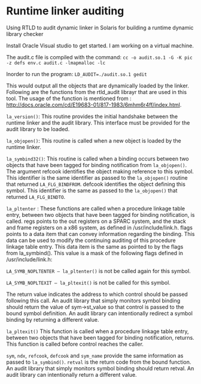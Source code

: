 # Runtime linker auditing 

Using RTLD to audit dynamic linker in Solaris for building a runtime dynamic library checker 

Install Oracle Visual studio to get started. I am working on a virtual machine. 

The audit.c file is compiled with the command: 
`cc -o audit.so.1 -G -K pic -z defs env.c audit.c -lmapmalloc -lc `

Inorder to run the program:
`LD_AUDIT=./audit.so.1 gedit`

This would output all the objects that are dynamically loaded by the linker. Following are the functions from the rtld_audit librayr that are used in this tool. The usage of the function is mentioned from : http://docs.oracle.com/cd/E19683-01/817-1983/6mhm6r4ff/index.html. 

`la_version()`:
This routine provides the initial handshake between the runtime linker and the audit library. This interface must be provided for the audit library to be loaded.

`la_objopen()`:
This routine is called when a new object is loaded by the runtime linker.

`la_symbind32()`:
This routine is called when a binding occurs between two objects that have been tagged for binding notification from `la_objopen()`. The argument refcook identifies the object making reference to this symbol. This identifier is the same identifier as passed to the `la_objopen()` routine that returned `LA_FLG_BINDFROM`. defcook identifies the object defining this symbol. This identifier is the same as passed to the `la_objopen()` that returned `LA_FLG_BINDTO`.

`la_pltenter` : 
These functions are called when a procedure linkage table entry, between two objects that have been tagged for binding notification, is called. regs points to the out registers on a SPARC system, and the stack and frame registers on a x86 system, as defined in /usr/include/link.h.
flags points to a data item that can convey information regarding the binding. This data can be used to modify the continuing auditing of this procedure linkage table entry. This data item is the same as pointed to by the flags from la_symbind(). This value is a mask of the following flags defined in /usr/include/link.h:

`LA_SYMB_NOPLTENTER – la_pltenter()` is not be called again for this symbol.

`LA_SYMB_NOPLTEXIT – la_pltexit()` is not be called for this symbol.

The return value indicates the address to which control should be passed following this call. An audit library that simply monitors symbol binding should return the value of sym->st_value so that control is passed to the bound symbol definition. An audit library can intentionally redirect a symbol binding by returning a different value.

`la_pltexit()`
This function is called when a procedure linkage table entry, between two objects that have been tagged for binding notification, returns. This function is called before control reaches the caller.

`sym`, `ndx`, `refcook`, `defcook` and `sym_name` provide the same information as passed to `la_symbind()`. `retval` is the return code from the bound function. An audit library that simply monitors symbol binding should return retval. An audit library can intentionally return a different value.

